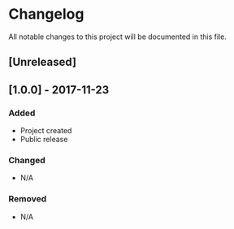 # Changelog
All notable changes to this project will be documented in this file.

## [Unreleased]

## [1.0.0] - 2017-11-23
### Added
- Project created 
- Public release

### Changed
- N/A

### Removed
- N/A

